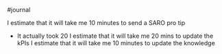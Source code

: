 #journal

I estimate that it will take me 10 minutes to send a SARO pro tip
- It actually took 20
I estimate that it will take me 20 mins to update the kPIs
I estimate that it will take me 10 minutes to update the knowledge